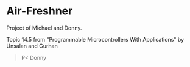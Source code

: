 # Air-Freshner
Project of Michael and Donny. 

Topic 14.5 from "Programmable Microcontrollers With Applications" by Unsalan and Gurhan
>P< Donny
